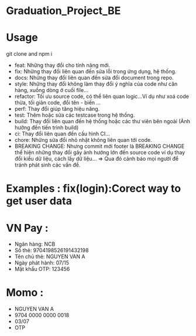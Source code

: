 # Graduation_Project_BE
# Usage 
git clone and npm i

- feat: Những thay đổi cho tính năng mới.
- fix: Những thay đổi liên quan đến sửa lỗi trong ứng dụng, hệ thống.
- docs: Những thay đổi liên quan đến sửa đổi document trong repo.
- style: Những thay đổi không làm thay đổi ý nghĩa của code như căn hàng, xuồng dòng ở cuối file…
- refactor: Tối ưu source code, có thể liên quan logic…Ví dụ như xoá code thừa, tối giản code, đổi tên - biến …
- perf: Thay đổi giúp tăng hiệu năng.
- test: Thêm hoặc sửa các testcase trong hệ thống.
- build: Thay đổi liên quan đến hệ thống hoặc các thư viên bên ngoài (Ảnh hưởng đến tiến trình build)
- ci: Thay đổi liên quan đến cấu hình CI…
- chore: Những sửa đổi nhỏ nhặt không liên quan tới code.
- BREAKING CHANGE: Nhưng commit mới footer là BREAKING CHANGE thể hiện những thay đổi gây ảnh hướng lớn đến source code ví dụ thay đổi kiểu dữ liệu, cách lấy dữ liệu… => Qua đó cảnh báo mọi người để tránh phát sinh các vấn đề.
# Examples : fix(login):Corect way to get user data
# VN Pay : 
- Ngân hàng: NCB
- Số thẻ: 9704198526191432198
- Tên chủ thẻ: NGUYEN VAN A
- Ngày phát hành: 07/15
- Mật khẩu OTP: 123456
# Momo : 
- NGUYEN VAN A
- 9704 0000 0000 0018
- 03/07
- OTP